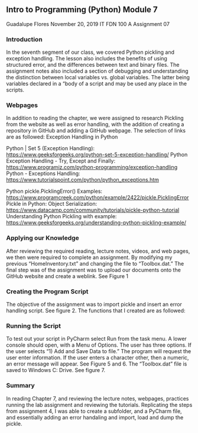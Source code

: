 ## Intro to Programming (Python) Module 7

Guadalupe Flores
November 20, 2019
IT FDN 100 A
Assignment 07

### Introduction
In the seventh segment of our class, we covered Python pickling and exception handling.  The lesson also includes the benefits of using structured error, and the differences between text and binary files.  The assignment notes also included a section of debugging and understanding the distinction between local variables vs. global variables. The latter being variables declared in a “body of a script and may be used any place in the scripts.

### Webpages
In addition to reading the chapter, we were assigned to research Pickling from the website as well as error handling, with the addition of creating a repository in GitHub and adding a GitHub webpage. The selection of links are as followed:
Exception Handling in Python

 Python | Set 5 (Exception Handling): https://www.geeksforgeeks.org/python-set-5-exception-handling/
 Python Exception Handling - Try, Except and Finally: https://www.programiz.com/python-programming/exception-handling
 Python - Exceptions Handling: https://www.tutorialspoint.com/python/python_exceptions.htm
 
 Python pickle.PicklingError() Examples: https://www.programcreek.com/python/example/2422/pickle.PicklingError
 Pickle in Python: Object Serialization: https://www.datacamp.com/community/tutorials/pickle-python-tutorial
 Understanding Python Pickling with example: https://www.geeksforgeeks.org/understanding-python-pickling-example/

### Applying our Knowledge
After reviewing the required reading, lecture notes, videos, and web pages, we then were required to complete an assignment. By modifying my previous “HomeInventory.txt” and changing the file to “Toolbox.dat.” The final step was of the assignment was to upload our documents onto the GitHub website and create a weblink. See Figure 1

### Creating the Program Script
The objective of the assignment was to import pickle and insert an error handling script. See figure 2. The  functions that I created are as followed:

### Running the Script
To test out your script in PyCharm select Run from the task menu. A lower console should open, with a Menu of  Options.  The user has three options. If the user selects “1) Add and Save Data to file.”   The program will request the user enter information. If the user enters a character other, then a numeric, an error message will appear.  See Figure 5 and 6.  The  “Toolbox.dat” file is saved to Windows C: Drive. See figure 7. 

### Summary
In reading  Chapter 7, and reviewing the lecture notes, webpages, practices running the lab assignment and reviewing the tutorials. Replicating the steps from assignment 4, I was able to create a subfolder, and a PyCharm file, and essentially adding an error handaling and import, load and dump the pickle.

